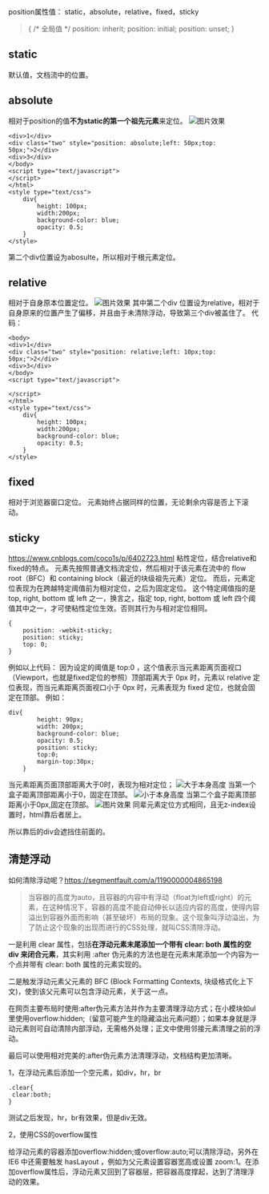 position属性值：
static，absolute，relative，fixed，sticky

> {
>     /* 全局值 */
>     position: inherit;
>     position: initial;
>     position: unset;
>      }

## static
默认值，文档流中的位置。
## absolute
相对于position的值**不为static的第一个祖先元素**来定位。
![图片效果](https://img-blog.csdnimg.cn/20190506161243727.png?x-oss-process=image/watermark,type_ZmFuZ3poZW5naGVpdGk,shadow_10,text_aHR0cHM6Ly9ibG9nLmNzZG4ubmV0L3dlaXhpbl80MTgzNTk3Nw==,size_16,color_FFFFFF,t_70)
```
<div>1</div>
<div class="two" style="position: absolute;left: 50px;top: 50px;">2</div>
<div>3</div>
</body>
<script type="text/javascript">
</script>
</html>
<style type="text/css">
	div{
		height: 100px;
		width:200px;
		background-color: blue;
		opacity: 0.5;
	}
</style>
```

第二个div位置设为abosulte，所以相对于根元素定位。
## relative
相对于自身原本位置定位。
![图片效果](https://img-blog.csdnimg.cn/20190506151451662.png)
其中第二个div 位置设为relative，相对于自身原来的位置产生了偏移，并且由于未清除浮动，导致第三个div被盖住了。
代码：
```
<body>
<div>1</div>
<div class="two" style="position: relative;left: 10px;top: 50px;">2</div>
<div>3</div>
</body>
<script type="text/javascript">

</script>
</html>
<style type="text/css">
	div{
		height: 100px;
		width:200px;
		background-color: blue;
		opacity: 0.5;
	}
</style>
```

## fixed
相对于浏览器窗口定位。
元素始终占据同样的位置，无论剩余内容是否上下滚动。

## sticky
https://www.cnblogs.com/coco1s/p/6402723.html
粘性定位，结合relative和fixed的特点。
元素先按照普通文档流定位，然后相对于该元素在流中的 flow root（BFC）和 containing block（最近的块级祖先元素）定位。
而后，元素定位表现为在跨越特定阈值前为相对定位，之后为固定定位。
这个特定阈值指的是 top, right, bottom 或 left 之一，换言之，指定 top, right, bottom 或 left 四个阈值其中之一，才可使粘性定位生效。否则其行为与相对定位相同。

```
{
    position: -webkit-sticky;
    position: sticky;
    top: 0;
}
```
例如以上代码：
因为设定的阈值是 top:0 ，这个值表示当元素距离页面视口（Viewport，也就是fixed定位的参照）顶部距离大于 0px 时，元素以 relative 定位表现，而当元素距离页面视口小于 0px 时，元素表现为 fixed 定位，也就会固定在顶部。
例如：

    div{
    		height: 90px;
    		width: 200px;
    		background-color: blue;
    		opacity: 0.5;
    		position: sticky;
    		top:0;
    		margin-top:30px;
    	}

当元素距离页面顶部距离大于0时，表现为相对定位；
![大于本身高度](https://img-blog.csdnimg.cn/20190506162124922.png)
当第一个盒子距离顶部距离小于0，固定在顶部。
![小于本身高度](https://img-blog.csdnimg.cn/20190506162402294.png)
当第二个盒子距离顶部距离小于0px,固定在顶部。
![图片效果](https://img-blog.csdnimg.cn/20190506162601382.png)
同辈元素定位方式相同，且无z-index设置时，html靠后者居上。

所以靠后的div会遮挡住前面的。
## 清楚浮动
如何清除浮动呢？https://segmentfault.com/a/1190000004865198

> 当容器的高度为auto，且容器的内容中有浮动（float为left或right）的元素，在这种情况下，容器的高度不能自动伸长以适应内容的高度，使得内容溢出到容器外面而影响（甚至破坏）布局的现象。这个现象叫浮动溢出，为了防止这个现象的出现而进行的CSS处理，就叫CSS清除浮动。

一是利用 clear 属性，包括**在浮动元素末尾添加一个带有 clear: both 属性的空 div 来闭合元素**，其实利用 :after 伪元素的方法也是在元素末尾添加一个内容为一个点并带有 clear: both 属性的元素实现的。

二是触发浮动元素父元素的 BFC (Block Formatting Contexts, 块级格式化上下文)，使到该父元素可以包含浮动元素，关于这一点。

在网页主要布局时使用:after伪元素方法并作为主要清理浮动方式；在小模块如ul里使用overflow:hidden;（留意可能产生的隐藏溢出元素问题）；如果本身就是浮动元素则可自动清除内部浮动，无需格外处理；正文中使用邻接元素清理之前的浮动。

最后可以使用相对完美的:after伪元素方法清理浮动，文档结构更加清晰。

1，在浮动元素后添加一个空元素，如div，hr，br

    .clear{
     clear:both;
    }

测试之后发现，hr，br有效果，但是div无效。

2，使用CSS的overflow属性

给浮动元素的容器添加overflow:hidden;或overflow:auto;可以清除浮动，另外在 IE6 中还需要触发 hasLayout ，例如为父元素设置容器宽高或设置 zoom:1。在添加overflow属性后，浮动元素又回到了容器层，把容器高度撑起，达到了清理浮动的效果。
